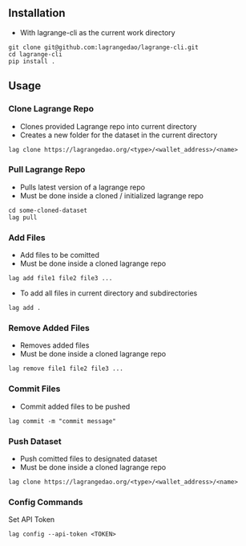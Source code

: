 ## Installation

- With lagrange-cli as the current work directory

 ```
 git clone git@github.com:lagrangedao/lagrange-cli.git
 cd lagrange-cli
 pip install .
 ```

## Usage

### Clone Lagrange Repo
- Clones provided Lagrange repo into current directory
- Creates a new folder for the dataset in the current directory
```
lag clone https://lagrangedao.org/<type>/<wallet_address>/<name>
```
### Pull Lagrange Repo
- Pulls latest version of a lagrange repo
- Must be done inside a cloned / initialized lagrange repo
```
cd some-cloned-dataset
lag pull
```
### Add Files
- Add files to be comitted
- Must be done inside a cloned lagrange repo
```
lag add file1 file2 file3 ...
```
- To add all files in current directory and subdirectories
```
lag add .
```

### Remove Added Files
- Removes added files
- Must be done inside a cloned lagrange repo
```
lag remove file1 file2 file3 ...
```

### Commit Files
- Commit added files to be pushed
```
lag commit -m "commit message"
```
### Push Dataset
- Push comitted files to designated dataset
- Must be done inside a cloned lagrange repo
```
lag clone https://lagrangedao.org/<type>/<wallet_address>/<name>
```

### Config Commands
Set API Token
```
lag config --api-token <TOKEN>
```


